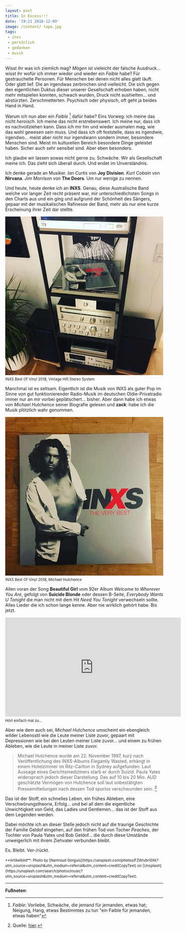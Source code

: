 ```yaml
---
layout: post
title: In Excess!!!
date: '19:21 2018-12-09'
image: /content/ tape.jpg
tags: 
 - inxs
 - persönlich
 - gedanken
 - musik
---
```


Wisst ihr was ich ziemlich mag? *Mögen* ist vieleicht der falsche Ausdruck… wisst ihr wofür ich immer 
wieder und wieder ein *Faible* habe? Für gestrauchelte Personen. Für Menschen bei denen nicht alles glatt 
läuft. Oder glatt lief. Die an irgendwas zerbrochen sind vielleicht. Die sich gegen den eigentlichen Duktus dieser unserer Gesellschaft erhoben haben, nicht mehr mitspielen konnten, schwach wurden, Druck nicht aushielten… und abstürzten. Zerschmetterten. Psychisch oder physisch, oft geht ja beides Hand in Hand. <!--more-->

Warum ich nun aber ein *Faible* [^1] dafür habe? Eins Vorweg: ich meine das nicht *heroisch*. Ich meine das nicht erstrebenswert. Ich meine nur, dass ich es nachvollziehen kann. Dass ich mir hin und wieder ausmalen mag, wie das wohl gewesen sein muss. Und dass ich oft feststelle, dass es irgendwie, irgendwo… meist aber nicht nur irgendwann sondern immer, besondere Menschen sind. Meist im kulturellen Bereich besondere Dinge geleistet haben. Sicher auch sehr sensibel sind. Aber eben besonders.

Ich glaube wir lassen sowas nicht gerne zu. Schwäche. Wir als Gesellschaft meine ich. Das zieht sich überall durch. Und endet im Unverständnis.

Ich denke gerade an Musiker. *Ian Curtis* von **Joy Division**. *Kurt Cobain* von **Nirvana**. *Jim Morrison* von **The Doors**. Um nur wenige zu nennen.

Und heute, heute denke ich an **INXS**. Genau, diese Australische Band welche vor langer Zeit recht präsent war, mir unterschiedlichsten Songs in den Charts aus und ein ging und aufgrund der Schönheit des Sängers, gepaar mit der musikalischen Rafinesse der Band, mehr als nur eine kurze Erscheinung ihrer Zeit dar stellte.

![INXS Best Of Vinyl 2018, Vontage Hifi Stereo System](/assets/2018/12/inxsturm.jpg)
<small>INXS Best Of Vinyl 2018, Vintage Hifi Stereo System</small>

Manchmal ist es seltsam. Eigentlich ist die Musik von INXS als guter Pop im Sinne von gut funktionierender Radio-Musik im deutschen Oldie-Privatradio immer nur an mir vorbei geplätschert… bisher. Aber dann habe ich etwas von *Michael Hutchence* seiner Biografie gelesen und **zack**: habe ich die Musik plötzlich wahr genommen.

![INXS Best Of Vinyl 2018, Michael Hutchence](/assets/2018/12/hutchence.jpg)
<small>INXS Best Of Vinyl 2018, Michael Hutchence</small>

Allen voran der Song **Beautiful Girl** vom 92er Album *Welcome to Wherever You Are*, gefolgt von **Suicide Blonde** oder dessen B-Seite, *Everybody Wants U Tonight* die man nicht mit dem Hit *Need You Tonight* verwechseln sollte. Alles Lieder die ich schon lange kenne. Aber nie wirklich gehört habe. Bis jetzt.

<iframe width="560" height="315" src="https://www.youtube.com/embed/aH986VE47M8" frameborder="0" allow="accelerometer; autoplay; encrypted-media; gyroscope; picture-in-picture" allowfullscreen></iframe>
<small>Hört einfach mal zu…</small>

Aber wie dem auch sei, *Michael Hutchence* umscheint ein ebengleich wilder Lebensstil wie die Leute meiner Liste zuvor, gepaart mit Depressionen wie bei den Leuten meiner Liste zuvor… und einem zu frühen Ableben, wie die Leute in meiner Liste zuvor.

> Michael Hutchence wurde am 22. November 1997, kurz nach Veröffentlichung des INXS-Albums Elegantly Wasted, erhängt in einem Hotelzimmer im Ritz-Carlton in Sydney aufgefunden. Laut Aussage eines Gerichtsmediziners starb er durch Suizid. Paula Yates widersprach jedoch dieser Darstellung. Das auf 10 bis 20 Mio. AUD geschätzte Vermögen von Hutchence soll laut unbestätigten Pressemitteilungen nach dessen Tod spurlos verschwunden sein. [^2]

Das ist der Stoff, ein schnelles Leben, ein frühes Ableben, eine Verschwörungstheorie, Erfolg… und bei all dem die eigentliche Unwichtigkeit von Geld, das Ladies und Gentlemen… das ist der Stoff aus dem Legenden werden.

Dabei möchte ich an dieser Stelle jedoch nicht auf die traurige Geschichte der Familie Geldof eingehen, auf den frühen Tod von Tocher *Peaches*, der Tochter von Paula Yates und Bob Geldof… die durch diese Umstände unweigerlich mit ihrem Ziehvater verbunden bleibt.

Es. Bleibt. Ver-/rückt.

<small>
**Artikelbild**: Photo by [Namroud Gorguis](https://unsplash.com/photos/FZWivbri0Xk?utm_source=unsplash&utm_medium=referral&utm_content=creditCopyText) on [Unsplash](https://unsplash.com/search/photos/music?utm_source=unsplash&utm_medium=referral&utm_content=creditCopyText).
</small>

---

**Fußnoten**:

[^1]: *Faible*: Vorliebe, Schwäche, die jemand für jemanden, etwas hat; Neigung, Hang, etwas Bestimmtes zu tun "ein Faible für jemanden, etwas haben"
[^2]: Quelle: [hier](https://de.wikipedia.org/wiki/Michael_Hutchence).